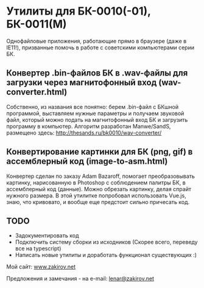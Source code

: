 # Утилиты для БК-0010(-01), БК-0011(М)

Однофайловые приложения, работающие прямо в браузере (даже в IE11!), призванные помочь в работе с советскими компьютерами серии БК.

## Конвертер .bin-файлов БК в .wav-файлы для загрузки через магнитофонный вход (wav-converter.html)

Собственно, из названия все понятно: берем .bin-файл с БКшной программой, выставляем нужные параметры и получаем звуковой файл, который можно подать на магнитофонный вход БК и загрузить программу в компьютер. Алгоритм разработан Manwe/SandS, размещено здесь: http://thesands.ru/bk0010/wav-converter/  

## Конвертирование картинки для БК (png, gif) в ассемблерный код (image-to-asm.html)

Конвертер сделан по заказу Adam Bazaroff, помогает преобразовывать картинку, нарисованную в Photoshop с соблюдением палитры БК, в ассемблерный код (данные). Можно обрезать картинку, делая спрайт нужного размера. В этой утилитке попробовал использовать Vue.js, знаю, что кривовато, и вообще еще предстоит сильно причесать код.

## TODO

- Задокументировать код
- Подключить систему сборки из исходников (Скорее всего, переведу все на typescript)
- Написать новые утилиты и доработать функционал существующих :)

Мой сайт: www.zakirov.net

Предложения и замечания - на e-mail: lenar@zakirov.net